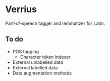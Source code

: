 # Verrius

Part-of-speech tagger and lemmatizer for Latin.

## To do
- POS tagging
    - Character token indexer
- External unlabelled data
- External labelled data
- Data augmentation methods